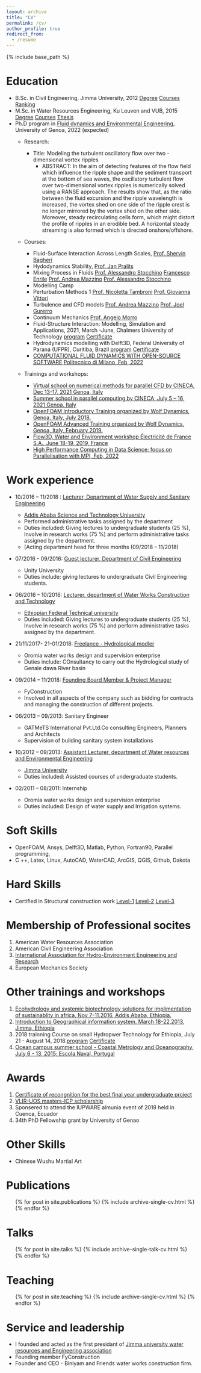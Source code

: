 ```yaml
---
layout: archive
title: "CV"
permalink: /cv/
author_profile: true
redirect_from:
  - /resume
---
```


{% include base_path %}

Education
======
* B.Sc. in Civil Engineering, Jimma University, 2012 [Degree](https://drive.google.com/file/d/1YK0AYLPx_S1e-jUzTh8ImvMDdGFXGcme/view?usp=sharing) [Courses](https://drive.google.com/file/d/1UQsQs4lIMQkr-lGydmT4JLlC05uCvGVv/view?usp=sharing) [Ranking](https://drive.google.com/file/d/1IUiKxf4L7wGM2QoCwBLKOkwr2tHMCBjn/view?usp=sharing)
* M.Sc. in Water Resources Engineering, Ku Leuven and VUB, 2015 [Degree](https://drive.google.com/file/d/1iBCQzZ8-l_JT9eorvL-gY_vTTw0tTZwl/view?usp=sharing) [Courses](https://drive.google.com/file/d/1UjjcvCVA_lUs_E3A_nrlJUPLxKMta0K_/view?usp=sharing) [Thesis](https://www.researchgate.net/publication/353730803_Applying_Unstructured_Grid_Model_for_Tides_in_the_Belgian_Continental_Shelf)
* Ph.D program in [Fluid dynamics and Environmental Engineering](http://dottorato.dicca.unige.it/eng/fluamb/), University of Genoa, 2022 (expected)
  * Research:
     * Title: Modeling the turbulent oscillatory flow over two - dimensional vortex ripples
       * ABSTRACT: In the aim of detecting features of the flow field which influence the ripple shape and the sediment transport at the bottom of sea waves, the oscillatory turbulent flow over two-dimensional vortex ripples is numerically solved using a RANSE approach. The results show that, as the ratio between the fluid excursion and the ripple wavelength is increased, the vortex shed on one side of the ripple crest is no longer mirrored by the vortex shed on the other side. Moreover, steady recirculating cells form, which might distort the profile of ripples in an erodible bed. A horizontal steady streaming is also formed which is directed onshore/offshore. 
  * Courses:
     * Fluid-Surface Interaction Across Length Scales, [Prof. Shervin Bagheri](https://www.bagherigroup.com/team/group/)
     * Hydodynamics Stability, [Prof. Jan Pralits](https://rubrica.unige.it/personale/VUZBU1ps)
     * Mixing Process in Fluids [Prof. Alessandro Stocchino](https://www.polyu.edu.hk/en/cee/people/academic-staff/dr-alessandro-stocchino/) [Francesco Enrile](https://www.linkedin.com/in/francesco-enrile-911035117/?originalSubdomain=it) [Prof. Andrea Mazzino](http://www3.dicca.unige.it/mazzino/) [Prof. Alessandro Stocchino](https://www.polyu.edu.hk/en/cee/people/academic-staff/dr-alessandro-stocchino/)
     * Modelling Camp 
     * Perturbation Methods 1 [Prof. Nicoletta Tambroni](https://rubrica.unige.it/personale/UkNHXVlp) [Prof. Giovanna Vittori](https://rubrica.unige.it/personale/VUZDW1Jp)
     * Turbulence and CFD models [Prof. Andrea Mazzino](http://www3.dicca.unige.it/mazzino/) [Prof. Joel Gurerro](http://www.dicat.unige.it/guerrero/index.html)
     * Continuum Mechanics [Prof. Angelo Morro](https://rubrica.unige.it/personale/VUFFW1ht)
     * Fluid-Structure Interaction: Modelling, Simulation and Applications, 2021, March -June, Chalmers University of Technology [program](https://huadong.m2.chalmers.se/2020/10/27/fmms035/)       [Certificate](https://drive.google.com/file/d/1f_ka9YXMKYdgeYZ0qxPaNu5gZbH626Vg/view?usp=sharing)
     * Hydrodynamics modelling with Delft3D, Federal University of Paraná (UFPR), Curitiba, Brazil [program](http://www.ambiental.ufpr.br/portal/professores/tobias/teaching/delft3d/) [Certificate](https://drive.google.com/file/d/1qaXC6A7ZDbftjbZGITMQQkQCCAcpnTij/view?usp=sharing)
     * [COMPUTATIONAL FLUID DYNAMICS WITH OPEN-SOURCE SOFTWARE,Politecnico di Milano, Feb, 2022](https://www11.ceda.polimi.it/schedaincarico/schedaincarico/controller/scheda_pubblica/SchedaPublic.do?&evn_default=evento&c_classe=730247&__pj0=0&__pj1=afefb5db1435425d1ca7b283ec114cf1)
     
   * Trainings and workshops:
     * [Virtual school on numerical methods for parallel CFD by CINECA, Dec 13-17, 2021 Genoa, Italy](https://eventi.cineca.it/en/hpc/virtual-school-numerical-methods-parallel-cfd/20211213)
     * [Summer school in parallel computing by CINECA, July 5 – 16, 2021 Genoa, Italy](https://drive.google.com/file/d/1_HPw5zMLNSGMtlBbXbDZSr97D4sXLG1V/view?usp=sharing)
     * [OpenFOAM Introductory Training organized by Wolf Dynamics, Genoa, Italy, July 2018.](http://www3.dicca.unige.it/guerrero_old/OpenFOAM_course2018summer.html)
     * [OpenFOAM Advanced Training organized by Wolf Dynamics, Genoa, Italy, February 2019.](http://www.wolfdynamics.com/our-services/training/topenfoam-advanced-training.html?id=131)
     * [Flow3D, Water and Environment workshop Électricité de France S.A., June 18-19, 2019, France](https://www.flow3d.com/flow-3d-european-users-conference-2019/)
     * [High Performance Computing in Data Science: focus on Parallelisation with MPI, Feb, 2022](https://drive.google.com/file/d/1DYa9CnR6YmUd5rBmzymjzxkQ5nMNTEhT/view?usp=sharing)

Work experience
======

* 10/2016 – 11/2018 : [Lecturer, Department of Water Supply and Sanitary Engineering](https://drive.google.com/file/d/1180C9BR-9gvZ01v5nWnPcbm306mDp6DA/view?usp=sharing) 
  * [Addis Ababa Science and Technology University](http://www.aastu.edu.et/)
  * Performed administrative tasks assigned by the department
  * Duties included: Giving lectures to undergraduate students (25 %), Involve in research works (75 %) and perform administrative tasks assigned by the department.
  * [Acting department head for three months (09/2018 – 11/2018) 
  
* 07/2016 - 09/2016: [Guest lecturer, Department of Civil Engineering](https://drive.google.com/file/d/1dyNYmAAht6qZUPXQGonDpkovn0o1s0tr/view?usp=sharing)
  * Unity University
  * Duties include: giving lectures to undergraduate Civil Engineering students. 

* 06/2016 – 10/2016: [Lecturer, department of Water Works Construction and Technology](https://drive.google.com/file/d/1izTPj39ooBEYhG-pDerlyVdm_dMB7RYS/view?usp=sharing)
  * [Ethiopian Federal Technical university](https://www.ftveti.edu.et/about.php)
  * Duties included: Giving lectures to undergraduate students (25 %), Involve in research works (75 %) and perform administrative tasks assigned by the department.

* 21/11/2017- 21-01/2018: [Freelance - Hydrological modler](https://drive.google.com/file/d/1w1TgYiKDYEPhyAKS0S0ooiPFkL-9JJM4/view?usp=sharing)
  * Oromia water works design and supervision enterprise
  * Duties include: COnsultancy to carry out the Hydrological study of Genale dawa River basin

* 09/2014 – 11/2018: [Founding Board Member & Project Manager](https://drive.google.com/file/d/1xmzFQddNyBAncn5dnL9Q9UNYm3JZJpfy/view?usp=sharing)
   * FyConstruction
   * Involved in all aspects of the company such as bidding for contracts and managing the construction of different projects. 

* 06/2013 – 09/2013: Sanitary Engineer
   * GATMeTS International Pvt.Ltd.Co consulting Engineers, Planners and Architects
   * Supervision of building sanitary system installations

* 10/2012 – 09/2013: [Assistant Lecturer, department of Water resources and Environmental Engineering](https://drive.google.com/file/d/1Bckyy015yuSB-l7d_BqaVP_ya9HRe3_B/view?usp=sharing)
  * [Jimma University](https://www.ju.edu.et/)
  * Duties included: Assisted courses of undergraduate students.

* 02/2011 – 08/2011: Internship 
  * Oromia water works design and supervision enterprise
  * Duties included: Design of water supply and Irrigation systems.  
  
Soft Skills
======
* OpenFOAM, Ansys, Delft3D, Matlab, Python, Fortran90, Parallel programming, 
* C ++, Latex, Linux, AutoCAD, WaterCAD, ArcGIS, QGIS, Github, Dakota 

Hard Skills
======
* Certified in Structural construction work [Level-1](https://drive.google.com/file/d/1d2nRLWjHXK0q2JkZfU3Bx4R126Ujr7gT/view?usp=sharing) [Level-2](https://drive.google.com/file/d/1l4tUAjuYLBDZ2buIQVpV0EYMxu_WQuWt/view?usp=sharing) [Level-3](https://drive.google.com/file/d/1HZlCkyYePrWLYH5IyvjZkx3TOXY1fEfF/view?usp=sharing)

Membership of Professional socites
=====
1. American Water Resources Association
2. American Civil Engineering Association
3. [International Association for Hydro-Environment Engineering and Research](https://www.iahr.org/individual-member/user?member_no=64806)
4. European Mechanics Society

Other trainings and workshops
======
1. [Ecohydrology and systemic biotechnology solutions for implimentation of sustainablity in africa, Nov 7-11,2016, Addis Ababa, Ethiopia.](https://drive.google.com/file/d/1eQgIdu_dclu3_9xswSxIG2eSyJmCoTL3/view?usp=sharing)
2. [Introduction to Geographical information system, March 18-22,2013, Jimma, Ethiopia](https://drive.google.com/file/d/1SGVTGV6_CLrrKly22vFpnV_x0OO2hjFl/view?usp=sharing) 
3. 2018 trainning Course on small Hydropwer Technology for Ethiopia, July 21 - August 14, 2018.[program](http://www.hrcshp.org/en/alumni/2018_6.html) [Certificate](https://drive.google.com/file/d/1bHLojCL-By1ALmulxOWiFNXWmRCRxTbI/view?usp=sharing)
4.  [Ocean campus summer school - Coastal Metrology and Oceanography, July 6 - 13, 2015; Escola Naval, Portugal](https://drive.google.com/file/d/1vaL_h4Drs3INbldD1bh3QhV1AVx8myrz/view?usp=sharing)


Awards
======
1. [Certificate of recongnition for the best final year undergraduate project](https://drive.google.com/file/d/1XoHku1etL4qowOx5tcvFD-buJ-4UozRx/view?usp=sharing)
2. [VLIR-UOS masters-ICP scholarship](https://www.vliruos.be/en/scholarships/scholarships_in_flanders/scholarships_for_master_programmes_(icp_connect)/114)
3. Sponsered to attend the IUPWARE almunia event of 2018 held in Cuenca, Ecuador
3. 34th PhD Fellowship grant by University of Genao

Other Skills
=====
* Chinese Wushu Martial Art 

Publications
======
  <ul>{% for post in site.publications %}
    {% include archive-single-cv.html %}
  {% endfor %}</ul>
  
Talks
======
  <ul>{% for post in site.talks %}
    {% include archive-single-talk-cv.html %}
  {% endfor %}</ul>
  
Teaching
======
  <ul>{% for post in site.teaching %}
    {% include archive-single-cv.html %}
  {% endfor %}</ul>
  
Service and leadership
======

* I founded and acted as the first presidant of [Jimma university water resources and Engineering association](https://www.facebook.com/Jimma-University-Water-Resource-Environmental-Engineering-Association-266551220061944/)
* Founding member FyConstruction
* Founder and CEO - Biniyam and Friends water works construction firm. 

